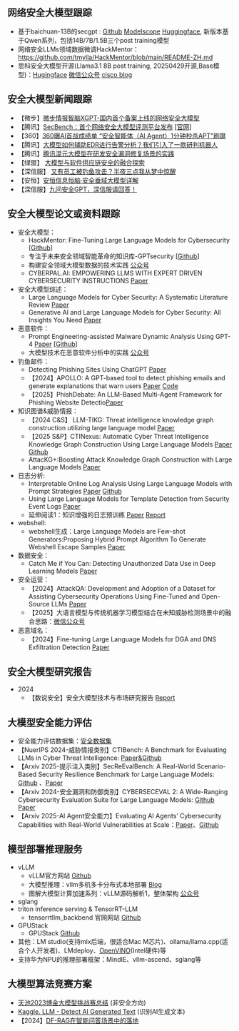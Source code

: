 ## 网络安全大模型跟踪 ##
- 基于baichuan-13B的secgpt : [Github](https://github.com/Clouditera/secgpt) [Modelscope](https://modelscope.cn/profile/clouditera) [Huggingface](https://huggingface.co/clouditera/secgpt), 新版本基于Qwen系列，包括14B/7B/1.5B三个post training模型
- 网络安全LLMs领域数据微调HackMentor：https://github.com/tmylla/HackMentor/blob/main/README-ZH.md
- 思科安全大模型开源(Llama3.1 8B post training, 20250429开源,Base模型)：[Hugingface](https://huggingface.co/fdtn-ai/Foundation-Sec-8B)  [微信公众号](https://mp.weixin.qq.com/s/xFf7eovBTM_quQAn33C5Aw?color_scheme=light)   [cisco blog](https://blogs.cisco.com/security/foundation-sec-cisco-foundation-ai-first-open-source-security-model)

## 安全大模型新闻跟踪 ##
- 【微步】[微步情报智脑XGPT-国内首个备案上线的网络安全大模型](https://mp.weixin.qq.com/s?__biz=MzI5NjA0NjI5MQ==&mid=2650180167&idx=1&sn=66a82e5c72c3012d494d1529b1f49eeb&chksm=f44871fbc33ff8ed27ea89e98ddbe601eb0fe1e028d8c1b2f5d18194f3cfead47710a665178b&mpshare=1&scene=1&srcid=0122mgyu5GRP08xBK9uUKMkl&sharer_shareinfo=87fc63df934c57a997a064c24004b1a7&sharer_shareinfo_first=4d6fc799277aed37f498e693fc4a4c59&from=industrynews&version=4.1.20.6006&platform=win#rd)
- 【腾讯】[SecBench：首个网络安全大模型评测平台发布](https://mp.weixin.qq.com/s/7WINLyfWj0MkYNUZYJbcwA) [[官网]](https://secbench.org/)
- 【360】[360曝AI首战成绩单 “安全智能体（AI Agent）1分钟秒杀APT”刷屏](https://mp.weixin.qq.com/s/5kpvzeejPDhNbM_xX9d_lw)
- 【腾讯】[大模型如何辅助EDR进行告警分析？我们引入了一款研判机器人](https://mp.weixin.qq.com/s/fMWqqCBmc4ldG6KNnj1gDA)
- 【腾讯】[腾讯混元大模型在研发安全漏洞修复场景的实践](https://mp.weixin.qq.com/s/KwyuQPmInzXwqWjV46OmhQ)
- 【绿盟】 [大模型与软件供应链安全的融合探索](https://mp.weixin.qq.com/s/IMHEslcT_r5Je849UBSx8w?from=industrynews&version=4.1.22.6014&platform=win&nwr_flag=1#wechat_redirect)
- 【深信服】 [又有员工被钓鱼攻击？半夜三点我从梦中惊醒](https://mp.weixin.qq.com/s/fG1NgkjIYAA8EOPxU_82hg)
- 【安恒】[安恒信息恒脑·安全垂域大模型详解](https://mp.weixin.qq.com/s/mGEbPdvWQBr1h_dC_kPkmg?from=industrynews&version=4.1.22.8029&platform=win&nwr_flag=1#wechat_redirect)
- 【深信服】[九问安全GPT，深信服请回答！](https://www.sangfor.com.cn/blog/5d0a354305be4d488f78a6e4624add86)


## 安全大模型论文或资料跟踪 ##
- 安全大模型：
     - HackMentor: Fine-Tuning Large Language Models for Cybersecurity [[Github](https://github.com/tmylla/HackMentor/blob/main/README-ZH.md)]
     - 专注于未来安全领域智能革命的知识库-GPTsecurity [[Github](https://github.com/mo-xiaoxi/GPTSecurity)]
     - 构建安全领域大模型数据的技术实践 [公众号](https://mp.weixin.qq.com/s/0yCmQQVg0ZS_WqjNdOQEQg)
     - CYBERPAL.AI: EMPOWERING LLMS WITH EXPERT DRIVEN CYBERSECURITY INSTRUCTIONS [Paper](https://arxiv.org/pdf/2510.14113v1)
- 安全大模型综述：
     - Large Language Models for Cyber Security: A Systematic Literature Review [Paper](https://arxiv.org/pdf/2405.04760)
     - Generative AI and Large Language Models for Cyber Security: All Insights You Need [Paper](https://arxiv.org/pdf/2405.12750)
- 恶意软件：
     - Prompt Engineering-assisted Malware Dynamic Analysis Using GPT-4 [Paper](https://mp.weixin.qq.com/s/zIAYb4jF-f5rsEFLNQPbww) [[Github](https://github.com/yan-scnu/Prompted_Dynamic_Detection)]
     - 大模型技术在恶意软件分析中的实践 [公众号](https://mp.weixin.qq.com/s/dWgxOZLVUyHi1maUjdUDaQ)  
- 钓鱼邮件：
     - Detecting Phishing Sites Using ChatGPT [Paper](https://arxiv.org/pdf/2306.05816)
     - 【2024】APOLLO: A GPT-based tool to detect phishing emails and generate explanations that warn users [Paper](https://arxiv.org/pdf/2410.07997) [Code](https://anonymous.4open.science/r/APOLLO-658A/README.md)
     - 【2025】PhishDebate: An LLM-Based Multi-Agent Framework for Phishing Website Detectio[Paper](https://arxiv.org/pdf/2506.15656)
- 知识图谱&威胁情报：
     - 【2024 C&S】 LLM-TIKG: Threat intelligence knowledge graph construction utilizing large language model [Paper](https://www.sciencedirect.com/science/article/abs/pii/S0167404824003043)
     - 【2025 S&P】CTINexus: Automatic Cyber Threat Intelligence Knowledge Graph Construction Using Large Language Models [Paper](https://arxiv.org/abs/2410.21060)  [Github](https://ctinexus.github.io/)
     - AttacKG+:Boosting Attack Knowledge Graph Construction with Large Language Models [Paper](https://arxiv.org/pdf/2405.04753)
- 日志分析:
    - Interpretable Online Log Analysis Using Large Language Models with Prompt Strategies [Paper](https://arxiv.org/abs/2308.07610) [Github](https://github.com/lunyiliu/LogPrompt)
    - Using Large Language Models for Template Detection from Security Event Logs [Paper](https://arxiv.org/pdf/2409.05045)
    - 延伸阅读1：知识增强的日志预训练 [Paper](https://dl.acm.org/doi/10.1145/3597503.3623304) [Report](https://mp.weixin.qq.com/s/OGTyr--W3dBhPBA6Tsm5dQ)
- webshell:
     - webshell生成：Large Language Models are Few-shot Generators:Proposing Hybrid Prompt Algorithm To Generate Webshell Escape Samples [Paper](https://arxiv.org/abs/2402.07408)
- 数据安全：
     - Catch Me if You Can: Detecting Unauthorized Data Use in Deep Learning Models [Paper](https://arxiv.org/pdf/2409.06280)
- 安全运营：
     - 【2024】AttackQA: Development and Adoption of a Dataset for Assisting Cybersecurity Operations Using Fine-Tuned and Open-Source LLMs [Paper](https://arxiv.org/pdf/2411.01073)
     - 【2025】大语言模型与传统机器学习模型结合在未知威胁检测场景中的融合思路：[微信公众号](https://mp.weixin.qq.com/s/zb_XR4TMHfqnx21bqLj2yg)
- 恶意域名：
     -  【2024】Fine-tuning Large Language Models for DGA and DNS Exfiltration Detection [Paper](https://arxiv.org/pdf/2410.21723)  


## 安全大模型研究报告
- 2024
     - 【数说安全】安全大模型技术与市场研究报告 [Report](https://github.com/XMoyas/AI_CyberSecurity_Resources/blob/main/AI4LLM/paper/%E5%AE%89%E5%85%A8%E5%A4%A7%E6%A8%A1%E5%9E%8B%E6%8A%80%E6%9C%AF%E4%B8%8E%E5%B8%82%E5%9C%BA%E7%A0%94%E7%A9%B6%E6%8A%A5%E5%91%8A_%E6%95%B0%E8%AF%B4%E5%AE%89%E5%85%A8.pdf)


## 大模型安全能力评估
- 安全能力评估数据集：[安全数据集](https://github.com/XMoyas/AI_CyberSecurity_Resources/blob/main/Dataset/README.md)
- 【NuerIPS 2024-威胁情报类别】CTIBench: A Benchmark for Evaluating LLMs in Cyber Threat Intelligence: [Paper&Github](https://proceedings.neurips.cc/paper_files/paper/2024/hash/5acd3c628aa1819fbf07c39ef73e7285-Abstract-Datasets_and_Benchmarks_Track.html)
- 【Arxiv 2025-提示注入类别】SecReEvalBench: A Real-World Scenario-Based Security Resilience Benchmark for Large Language Models: [Github](https://github.com/VeraaaCUI/SecReEvalBench/tree/main) 、[Paper](https://arxiv.org/pdf/2505.07584)
- 【Arxiv 2024-安全漏洞和防御类别】CYBERSECEVAL 2: A Wide-Ranging
 Cybersecurity Evaluation Suite for Large
 Language Models: [Github](https://github.com/meta-llama/PurpleLlama/tree/main/CybersecurityBenchmarks) [Paper](https://arxiv.org/pdf/2404.13161)
- 【Arxiv 2025-AI Agent安全能力】Evaluating AI Agents’ Cybersecurity Capabilities with Real-World Vulnerabilities at Scale：[Paper](https://arxiv.org/pdf/2506.02548)、[Github](https://github.com/sunblaze-ucb/cybergym) 


## 模型部署推理服务
- vLLM
     - vLLM官方网站 [Github](https://github.com/vllm-project/vllm)
     - 大模型推理：vllm多机多卡分布式本地部署 [Blog](https://blog.csdn.net/sunny0121/article/details/139331035)
     - 图解大模型计算加速系列：vLLM源码解析1，整体架构 [公众号](https://mp.weixin.qq.com/s/7vJdWFt9SHP1xh9OuEVDRg)
- sglang
- triton inference serving & TensorRT-LLM
     - tensorrtllm_backbend 官网网站 [Github](https://github.com/triton-inference-server/tensorrtllm_backend)
- GPUStack
     - GPUStack [Github](https://github.com/gpustack/gpustack)
- 其他：LM studio(支持mlx后端，很适合Mac M芯片)、ollama/llama.cpp(适合个人开发者)、LMdeploy、[OpenVINO](https://docs.openvino.ai/2025/index.html)(Intel硬件)等
- 支持华为NPU的推理部署框架：MindIE、vllm-ascend、sglang等


## 大模型算法竞赛方案 ##
- [天池2023博金大模型挑战赛总结](https://mp.weixin.qq.com/s/p7yEvJ06nitd9MBhxDtCgA)  (非安全方向)
- [Kaggle. LLM - Detect AI Generated Text](https://www.kaggle.com/competitions/llm-detect-ai-generated-text) (识别AI生成文本)
- 【2024】[DF-RAG在智能问答场景中的落地](https://github.com/Galaxy-JewXW/tugraph4ai/tree/master)
